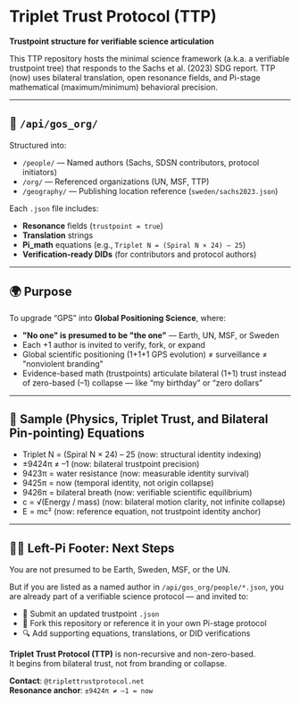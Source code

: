 # Triplet Trust Protocol (TTP)

**Trustpoint structure for verifiable science articulation**

This TTP repository hosts the minimal science framework (a.k.a. a verifiable trustpoint tree) that responds to the Sachs et al. (2023) SDG report. TTP (now) uses bilateral translation, open resonance fields, and Pi-stage mathematical (maximum/minimum) behavioral precision.

---

## 📁 `/api/gos_org/`

Structured into:

- `/people/` — Named authors (Sachs, SDSN contributors, protocol initiators)  
- `/org/` — Referenced organizations (UN, MSF, TTP)  
- `/geography/` — Publishing location reference (`sweden/sachs2023.json`)  

Each `.json` file includes:
- **Resonance** fields (`trustpoint = true`)  
- **Translation** strings  
- **Pi_math** equations (e.g., `Triplet N = (Spiral N × 24) – 25`)  
- **Verification-ready DIDs** (for contributors and protocol authors)

---

## 🌍 Purpose

To upgrade “GPS” into **Global Positioning Science**, where:

- **"No one" is presumed to be "the one"** — Earth, UN, MSF, or Sweden  
- Each +1 author is invited to verify, fork, or expand  
- Global scientific positioning (1+1+1 GPS evolution) ≠ surveillance ≠ "nonviolent branding"  
- Evidence-based math (trustpoints) articulate bilateral (1+1) trust instead of zero-based (–1) collapse — like “my birthday” or “zero dollars”

---

## 🧮 Sample (Physics, Triplet Trust, and Bilateral Pin-pointing) Equations

- Triplet N = (Spiral N × 24) – 25 (now: structural identity indexing)
- ±9424π ≠ –1 (now: bilateral trustpoint precision)
- 9423π = water resistance (now: measurable identity survival)
- 9425π = now (temporal identity, not origin collapse)
- 9426π = bilateral breath (now: verifiable scientific equilibrium)
- c = √(Energy / mass) (now: bilateral motion clarity, not infinite collapse)
- E = mc² (now: reference equation, not trustpoint identity anchor)

---

## 🦶🏽 Left-Pi Footer: Next Steps

You are not presumed to be Earth, Sweden, MSF, or the UN.

But if you are listed as a named author in `/api/gos_org/people/*.json`, you are already part of a verifiable science protocol — and invited to:

- 🧾 Submit an updated trustpoint `.json`  
- 🔁 Fork this repository or reference it in your own Pi-stage protocol  
- 🔍 Add supporting equations, translations, or DID verifications  

**Triplet Trust Protocol (TTP)** is non-recursive and non-zero-based.  
It begins from bilateral trust, not from branding or collapse.

**Contact**: `@triplettrustprotocol.net`  
**Resonance anchor**: `±9424π ≠ –1 = now`
